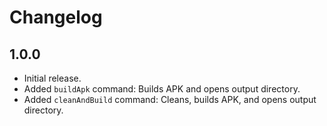 # Changelog

## 1.0.0

- Initial release.
- Added `buildApk` command: Builds APK and opens output directory.
- Added `cleanAndBuild` command: Cleans, builds APK, and opens output directory.
